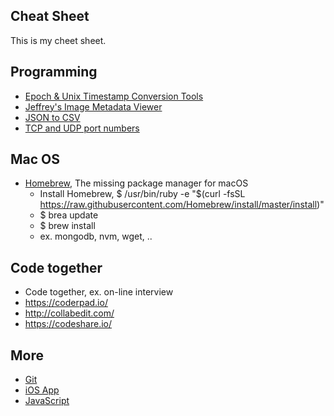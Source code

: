 ## Cheat Sheet

This is my cheet sheet.

## Programming

* [Epoch & Unix Timestamp Conversion Tools](https://www.epochconverter.com/)
* [Jeffrey's Image Metadata Viewer](http://exif.regex.info/exif.cgi)
* [JSON to CSV](https://json-csv.com/)
* [TCP and UDP port numbers](https://en.wikipedia.org/wiki/List_of_TCP_and_UDP_port_numbers)

## Mac OS

* [Homebrew](https://brew.sh/), The missing package manager for macOS
  * Install Homebrew, $ /usr/bin/ruby -e "$(curl -fsSL https://raw.githubusercontent.com/Homebrew/install/master/install)"
  * $ brea update
  * $ brew install
  * ex. mongodb, nvm, wget, ..

## Code together

* Code together, ex. on-line interview
* https://coderpad.io/
* http://collabedit.com/
* https://codeshare.io/

## More
* [Git](git.md)
* [iOS App](iosapp.md)
* [JavaScript](javascript.md)
